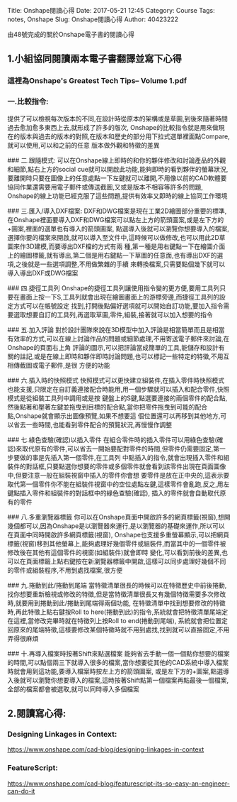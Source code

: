 Title: Onshape閱讀心得
Date: 2017-05-21 12:45
Category: Course
Tags: notes, Onshape
Slug: Onshape閱讀心得
Author: 40423222

由48號完成的關於Onshape電子書的閱讀心得

<!-- PELICAN_END_SUMMARY -->

## 1.小組協同閱讀兩本電子書翻譯並寫下心得
### 這裡為Onshape's Greatest Tech Tips– Volume 1.pdf
### 一.比較指令:
提供了可以檢視每次版本的不同,在設計時從原本的架構或是草圖,到後來隨著時間過去愈加愈多東西上去,就形成了許多的版次, Onshape的比較指令就是用來做現在的版本與過去的版本的對照,在版本和歷史的部分用下拉式選單裡面點Compare,就可以使用,可以和之前的任意 版本做外觀和特徵的差異
<p>
### 二.跟隨模式:
可以在Onshape線上即時的和你的夥伴修改和討論產品的外觀和細節,點右上方的social cue就可以開啟此功能,能夠即時的看到夥伴的螢幕狀況, 要離開時只要在圖像上的任意處點一下左鍵就可以離開,不用像以前的CAD軟體要協同作業還需要用電子郵件或傳送截圖,又或是版本不相容等許多的問題, Onshape的線上功能已經克服了這些問題,提供有效率又即時的線上協同工作環境
<p>
### 三.匯入/導入DXF檔案:
DXF和DWG檔案是現在工業2D繪圖部分重要的標準,在Onshape裡面要導入DXF和DWG檔案可以點左上方的箭頭圖案,或是左下方的+圖案,裡面的選單也有導入的箭頭圖案, 點選導入後就可以瀏覽你想要導入的檔案,選擇你要的檔案來開啟,就可以導入至文件中,這時候可以做修改,也可以用此2D草圖來作3D建模,而要導出DXF檔的方式有兩 種,第一種是用右鍵點一下在繪圖介面上的繪圖標籤,就有導出,第二個是用右鍵點一下草圖的任意面,也有導出DXF的選項,之後就是一些選項調整,不用做繁雜的手續 來轉換檔案,只需要點個幾下就可以導入導出DXF或DWG檔案
<p>
### 四.捷徑工具列
Onshape的捷徑工具列讓使用指令變的更方便,要用工具列只要在畫面上按一下S,工具列就會出現在繪圖畫面上的游標旁邊,而捷徑工具列的設定方式可以在帳號設定 找到,打開後點偏好選項就可以開始自訂功能,要加入指令需要選取想要自訂的工具列,再選取草圖,零件,組裝,接著就可以加入想要的指令
<p>
### 五.加入評論
對於設計團隊來說在3D模型中加入評論是相當簡單而且是相當有效率的方式,可以在線上討論作品的問題或細節處理,不用寄送電子郵件來討論,在Onshape的頁面右上角 評論的圖示,可以把評論當成簡單的工具,能儲存和設計有關的註記,或是在線上即時和夥伴即時討論問題,也可以標記一些特定的特徵,不用互相傳截圖或電子郵件,是很 方便的功能
<p>
### 六.插入時的快照模式
快照模式可以更快建立組裝件,在插入零件時快照模式也能支援,只限定在自訂義連接配合時能用,用一個步驟就可以插入和配合零件,快照模式是從組裝工具列中調用或是按 鍵盤上的S鍵,點選要連接的兩個零件的配合點,然後點著和壓著左鍵並拖曳到目標的配合點,當你把零件拖曳到可能的配合點,Onshape就會顯示出圖像預覽,如果不想要這 個位置還可以再移到其他地方,可以省去一些時間,也能看到零件配合的預覽狀況,再慢慢作調整
<p>
### 七.綠色查驗(確認)以插入零件
在組合零件時的插入零件可以用綠色查驗(確認)來取代原有的零件,可以省去一開始要配對零件的時間,但零件仍需要固定,第一步要做的事是先插入第一個零件,在工具列 中點插入的指令,就會出現插入零件和組裝件的對話框,只要點選你想要的零件或多個零件就會看到該零件出現在頁面圖像中,但要注意一般在組裝視窗中插入的零件你會想 要零件是放在正中央的,這表示要取代第一個零件你不能在組裝件視窗中的空位處點左鍵,這樣零件會亂跑,反之,用左鍵點插入零件和組裝件的對話框中的綠色查驗(確認), 插入的零件就會自動取代原有的零件
<p>
### 八.多重瀏覽器標籤
你可以在Onshape頁面中開啟許多的網頁標籤(視窗),想開幾個都可以,因為Onshape是以瀏覽器來運行,是以瀏覽器的基礎來運作,所以可以在頁面中同時開啟許多網頁標籤(視窗), Onshape也支援多重螢幕顯示,可以把網頁標籤(視窗)移到其他螢幕上,能夠處理好幾個零件或組裝件,而當其中的一個零件被修改後在其他有這個零件的視窗(如組裝件)就會即時 變化,可以看到前後的差異,也可以在頁面標籤上點右鍵按在新瀏覽器標籤中開啟,這樣可以同步處理好幾個不同的零件或組裝程序,不用到處找檔案,很方便
<p>
### 九.捲動到此/捲動到尾端
當特徵清單很長的時候可以在特徵歷史中前後捲動,找你想要重新檢視或修改的特徵,但是當特徵清單很長又有幾個特徵需要多次修改時,就要用到捲動到此/捲動到尾端得兩個功能, 在特徵清單中找到想要修改的特徵時,再此特徵上點右鍵按Roll to here(捲動到此)的指令,系統就會把特徵清單尾端定在這裡,當修改完畢時就在特徵列上按Roll to end(捲動到尾端), 系統就會把位置定回原來的尾端特徵,這樣要修改某個特徵時就不用到處找,找到就可以直接固定,不用弄得很麻煩
<p>
### 十.再導入檔案時按著Shift來點選檔案
能夠省去手動一個一個點你想要的檔案的時間,可以點個兩三下就導入很多的檔案,當你想要從其他的CAD系統中導入檔案時就會用到這功能,要導入檔案時按左上方的箭頭圖案, 或是左下方的+圖案,點選導入後就可以瀏覽你想要導入的檔案,這時按著Shift點第一個檔案再點最後一個檔案,全部的檔案都會被選取,就可以同時導入多個檔案



## 2.閱讀寫心得:

### Designing Linkages in Context:<br>
<a href="https://www.onshape.com/cad-blog/designing-linkages-in-context">https://www.onshape.com/cad-blog/designing-linkages-in-context</a>

### FeatureScript:<br>
<a href="https://www.onshape.com/cad-blog/featurescript-its-so-easy-an-engineer-can-do-it">https://www.onshape.com/cad-blog/featurescript-its-so-easy-an-engineer-can-do-it</a>